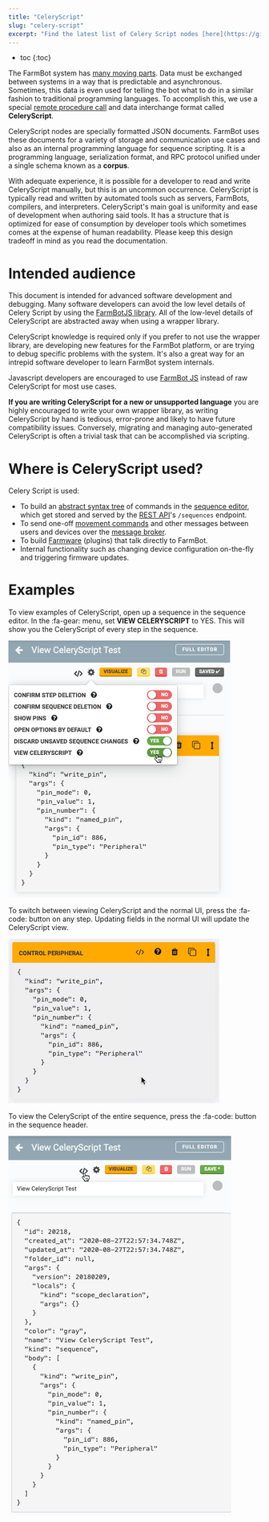 ```yaml
---
title: "CeleryScript"
slug: "celery-script"
excerpt: "Find the latest list of Celery Script nodes [here](https://github.com/FarmBot/farmbot-js/blob/master/dist/corpus.d.ts)"
---
```


* toc
{:toc}

The FarmBot system has [many moving parts](/v11/Documentation/farmbot-software-development/high-level-overview.md). Data must be exchanged between systems in a way that is predictable and asynchronous. Sometimes, this data is even used for telling the bot what to do in a similar fashion to traditional programming languages. To accomplish this, we use a special [remote procedure call](https://en.wikipedia.org/wiki/Remote_procedure_call) and data interchange format called **CeleryScript**.

CeleryScript nodes are specially formatted JSON documents. FarmBot uses these documents for a variety of storage and communication use cases and also as an internal programming language for sequence scripting. It is a programming language, serialization format, and RPC protocol unified under a single schema known as a **corpus**.

With adequate experience, it is possible for a developer to read and write CeleryScript manually, but this is an uncommon occurrence. CeleryScript is typically read and written by automated tools such as servers, FarmBots, compilers, and interpreters. CeleryScript's main goal is uniformity and ease of development when authoring said tools. It has a structure that is optimized for ease of consumption by developer tools which sometimes comes at the expense of human readability. Please keep this design tradeoff in mind as you read the documentation.

# Intended audience

This document is intended for advanced software development and debugging. Many software developers can avoid the low level details of Celery Script by using the [FarmBotJS library](https://github.com/FarmBot/farmbot-js). All of the low-level details of CeleryScript are abstracted away when using a wrapper library.

CeleryScript knowledge is required only if you prefer to not use the wrapper library, are developing new features for the FarmBot platform, or are trying to debug specific problems with the system. It's also a great way for an intrepid software developer to learn FarmBot system internals.

Javascript developers are encouraged to use [FarmBot JS](/v11/Documentation/farmbot-js.md) instead of raw CeleryScript for most use cases.

**If you are writing CeleryScript for a new or unsupported language** you are highly encouraged to write your own wrapper library, as writing CeleryScript by hand is tedious, error-prone and likely to have future compatibility issues. Conversely, migrating and managing auto-generated CeleryScript is often a trivial task that can be accomplished via scripting.

# Where is CeleryScript used?

Celery Script is used:

 * To build an [abstract syntax tree](https://astexplorer.net) of commands in the [sequence editor](https://software.farm.bot/docs/sequences), which get stored and served by the [REST API](/v11/Documentation/web-app/rest-api.md)'s `/sequences` endpoint.
 * To send one-off [movement commands](https://software.farm.bot/docs/controls) and other messages between users and devices over the [message broker](/v11/Documentation/web-app/message-broker.md).
 * To build [Farmware](/v11/Documentation/farmware.md) (plugins) that talk directly to FarmBot.
 * Internal functionality such as changing device configuration on-the-fly and triggering firmware updates.

# Examples

To view examples of CeleryScript, open up a sequence in the sequence editor. In the :fa-gear: menu, set **VIEW CELERYSCRIPT** to <span class="fb-peripheral-on">YES</span>. This will show you the CeleryScript of every step in the sequence.

![Screen Shot 2020-08-27 at 3.57.51 PM.png](Screen_Shot_2020-08-27_at_3.57.51_PM.png)

To switch between viewing CeleryScript and the normal UI, press the :fa-code: button on any step. Updating fields in the normal UI will update the CeleryScript view.

![Toogle CS view.gif](Toogle_CS_view.gif)

To view the CeleryScript of the entire sequence, press the :fa-code: button in the sequence header.

![Screen Shot 2020-08-27 at 4.15.31 PM.png](Screen_Shot_2020-08-27_at_4.15.31_PM.png)

